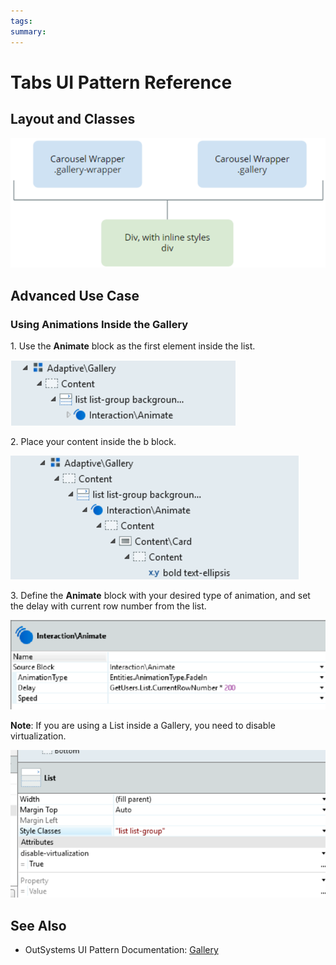 ```yaml
---
tags:
summary: 
---
```


# Tabs UI Pattern Reference


## Layout and Classes

![](images/Gallery_Layout.png)

## Advanced Use Case
### Using Animations Inside the Gallery

1\. Use the **Animate** block as the first element inside the list.

![](images/Gallery_animate.png)

2\. Place your content inside the b block.

![](images/Gallery_ellipsis.png)

3\. Define the **Animate** block with your desired type of animation, and set
the delay with current row number from the list.

![](images/Gallery_interaction.png)

**Note**: If you are using a List inside a Gallery, you need to disable
virtualization.

![](images/Gallery_list.png)



 ## See Also

* OutSystems UI Pattern Documentation: [Gallery](https://success.outsystems.com/Documentation/11/Developing_an_Application/Design_UI/Patterns/Using_Mobile_Patterns/Gallery_Pattern)

